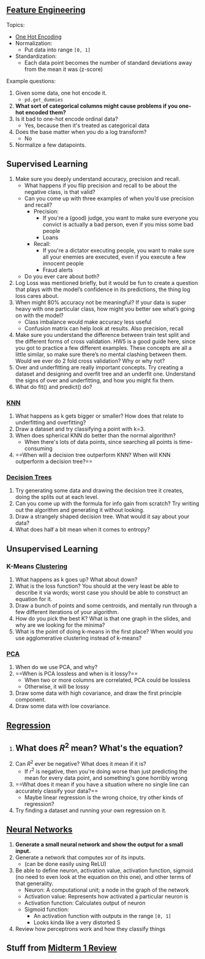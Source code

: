 ## [Feature Engineering](ML/Feature%20Engineering/Feature%20Engineering.md)

Topics:

- [One Hot Encoding](ML/Feature%20Engineering/One%20Hot%20Encoding.md)
- Normalization:
	- Put data into range `[0, 1]`
- Standardization:
	- Each data point becomes the number of standard deviations away from the mean it was (z-score)

Example questions:

1. Given some data, one hot encode it.
	- `pd.get_dummies`
2. **What sort of categorical columns might cause problems if you one-hot encoded them?**
3. Is it bad to one-hot encode ordinal data?
	- Yes, because then it's treated as categorical data
4. Does the base matter when you do a log transform?
	- No
5. Normalize a few datapoints.

## Supervised Learning

1. Make sure you deeply understand accuracy, precision and recall.
	- What happens if you flip precision and recall to be about the negative class, is that valid?
	- Can you come up with three examples of when you’d use precision and recall?
		- Precision:
			- If you're a (good) judge, you want to make sure everyone you convict is actually a bad person, even if you miss some bad people
			- Loans
		- Recall:
			- If you're a dictator executing people, you want to make sure all your enemies are executed, even if you execute a few innocent people
			- Fraud alerts
	- Do you ever care about both?
2. Log Loss was mentioned briefly, but it would be fun to create a question that plays with the model’s confidence in its predictions, the thing log loss cares about.
3. When might 80% accuracy not be meaningful? If your data is super heavy with one particular class, how might you better see what’s going on with the model?
	- Class imbalance would make accuracy less useful
	- Confusion matrix can help look at results. Also precision, recall
1. Make sure you understand the difference between train test split and the different forms of cross validation. HW5 is a good guide here, since you got to practice a few different examples. These concepts are all a little similar, so make sure there’s no mental clashing between them. Would we ever do 2 fold cross validation? Why or why not?
2. Over and underfitting are really important concepts. Try creating a dataset and designing and overfit tree and an underfit one. Understand the signs of over and underfitting, and how you might fix them.
3. What do fit() and predict() do?

### [KNN](ML/Classification/KNN.md)

1. What happens as k gets bigger or smaller? How does that relate to underfitting and overfitting?
2. Draw a dataset and try classifying a point with k=3.
3. When does spherical KNN do better than the normal algorithm?
	- When there's lots of data points, since searching all points is time-consuming
4. ==When will a decision tree outperform KNN? When will KNN outperform a decision tree?==

### [Decision Trees](ML/Classification/Decision%20Trees.md)

1. Try generating some data and drawing the decision tree it creates, doing the splits out at each level.
2. Can you come up with the formula for info gain from scratch? Try writing out the algorithm and generating it without looking.
3. Draw a strangely shaped decision tree. What would it say about your data?
4. What does half a bit mean when it comes to entropy?

## Unsupervised Learning

### K-Means [Clustering](ML/Feature%20Engineering/Clustering.md)

1. What happens as k goes up? What about down?
2. What is the loss function? You should at the very least be able to describe it via words; worst case you should be able to construct an equation for it.
3. Draw a bunch of points and some centroids, and mentally run through a few different iterations of your algorithm.
4. How do you pick the best K? What is that one graph in the slides, and why are we looking for the minima?
5. What is the point of doing k-means in the first place? When would you use agglomerative clustering instead of k-means?

### [PCA](ML/Feature%20Engineering/PCA.md)

1. When do we use PCA, and why?
2. ==When is PCA lossless and when is it lossy?==
	- When two or more columns are correlated, PCA could be lossless
	- Otherwise, it will be lossy
1. Draw some data with high covariance, and draw the first principle component.
2. Draw some data with low covariance.

## [Regression](ML/Regression.md)

1. What does $R^2$ mean? What's the equation?
	- 
2. Can $R^2$ ever be negative? What does it mean if it is?
	- If $r^2$ is negative, then you're doing worse than just predicting the mean for every data point, and something's gone horribly wrong
3. ==What does it mean if you have a situation where no single line can accurately classify your data?==
	- Maybe linear regression is the wrong choice, try other kinds of regression?
4. Try finding a dataset and running your own regression on it.

## [Neural Networks](ML/Neural%20Networks/Neural%20Networks.md)

1. **Generate a small neural network and show the output for a small input.**
2. Generate a network that computes xor of its inputs.
	- (can be done easily using ReLU)
3. Be able to define neuron, activation value, activation function, sigmoid (no need to even look at the equation on this one), and other terms of that generality.
	- Neuron: A computational unit; a node in the graph of the network
	- Activation value: Represents how activated a particular neuron is
	- Activation function: Calculates output of neuron
	- Sigmoid function:
		- An activation function with outputs in the range `[0, 1]`
		- Looks kinda like a very distorted S
4. Review how perceptrons work and how they classify things

## Stuff from [Midterm 1 Review](<Midterm 1 Review.md>)
